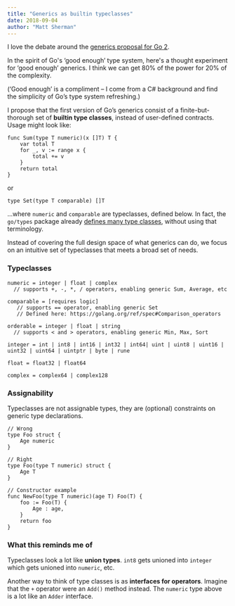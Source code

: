 ```yaml
---
title: "Generics as builtin typeclasses"
date: 2018-09-04
author: "Matt Sherman"
---
```


I love the debate around the [generics proposal for Go 2](https://go.googlesource.com/proposal/+/master/design/go2draft-generics-overview.md).

In the spirit of Go's ‘good enough’ type system, here's a thought experiment for ‘good enough’ generics. I think we can get 80% of the power for 20% of the complexity.

(‘Good enough’ is a compliment – I come from a C# background and find the simplicity of Go’s type system refreshing.)

I propose that the first version of Go’s generics consist of a finite-but-thorough set of **builtin type classes**, instead of user-defined contracts. Usage might look like:

```
func Sum(type T numeric)(x []T) T {
	var total T
	for _, v := range x {
		total += v
	}
	return total
}
```

or

```
type Set(type T comparable) []T
```

...where `numeric` and `comparable` are typeclasses, defined below. In fact, the `go/types` package already [defines many type classes](https://github.com/golang/go/blob/master/src/go/types/predicates.go), without using that terminology.

Instead of covering the full design space of what generics can do, we focus on an intuitive set of typeclasses that meets a broad set of needs.

### Typeclasses

```
numeric = integer | float | complex
  // supports +, -, *, / operators, enabling generic Sum, Average, etc

comparable = [requires logic]
   // supports == operator, enabling generic Set
   // Defined here: https://golang.org/ref/spec#Comparison_operators

orderable = integer | float | string
  // supports < and > operators, enabling generic Min, Max, Sort

integer = int | int8 | int16 | int32 | int64| uint | uint8 | uint16 | uint32 | uint64 | uintptr | byte | rune

float = float32 | float64

complex = complex64 | complex128
```

### Assignability

Typeclasses are not assignable types, they are (optional) constraints on generic type declarations.

```
// Wrong
type Foo struct {
	Age numeric
}

// Right
type Foo(type T numeric) struct {
	Age T
}

// Constructor example
func NewFoo(type T numeric)(age T) Foo(T) {
	foo := Foo(T) {
		Age : age,
	}
	return foo
}
```

### What this reminds me of

Typeclasses look a lot like **union types**. `int8` gets unioned into `integer` which gets unioned into `numeric`, etc.

Another way to think of type classes is as **interfaces for operators**. Imagine that the `+` operator were an `Add()` method instead. The `numeric` type above is a lot like an `Adder` interface.
